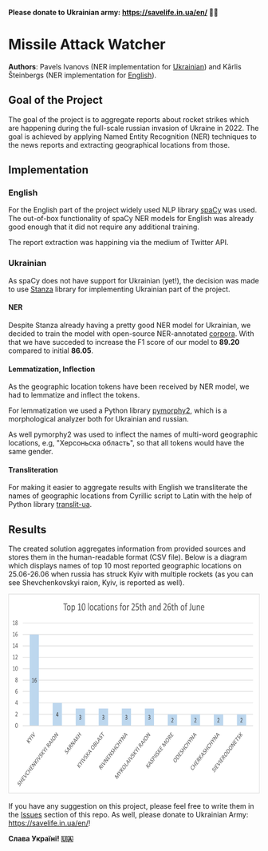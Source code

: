 **Please donate to Ukrainian army: https://savelife.in.ua/en/ 💙💛**

# Missile Attack Watcher
**Authors**: Pavels Ivanovs (NER implementation for [Ukrainian](telegram.py)) and Kārlis Šteinbergs (NER implementation 
for [English](twitter.py)).

## Goal of the Project
The goal of the project is to aggregate reports about rocket strikes which are happening during the full-scale russian 
invasion of Ukraine in 2022. The goal is achieved by applying Named Entity Recognition (NER) techniques to the news 
reports and extracting geographical locations from those.

## Implementation
### English
For the English part of the project widely used NLP library [spaCy](https://spacy.io/) was used. The out-of-box 
functionality of spaCy NER models for English was already good enough that it did not require any additional training.

The report extraction was happining via the medium of Twitter API.

### Ukrainian
As spaCy does not have support for Ukrainian (yet!), the decision was made to use 
[Stanza](https://stanfordnlp.github.io/stanza/) library for implementing Ukrainian part of the project.

#### NER
Despite Stanza already having a pretty good NER model for Ukrainian, we decided to train the model with open-source 
NER-annotated [corpora](https://github.com/lang-uk/ner-uk). With that we have succeded to increase the F1 score of our 
model to **89.20** compared to initial **86.05**.

#### Lemmatization, Inflection
As the geographic location tokens have been received by NER model, we had to lemmatize and inflect the tokens.

For lemmatization we used a Python library [pymorphy2](https://github.com/kmike/pymorphy2), which is a morphological 
analyzer both for Ukrainian and russian.

As well pymorphy2 was used to inflect the names of multi-word geographic locations, e.g, "Херсоньска область", so that 
all tokens would have the same gender.

#### Transliteration
For making it easier to aggregate results with English we transliterate the names of geographic locations from Cyrillic 
script to Latin with the help of Python library [translit-ua](https://github.com/dchaplinsky/translit-ua).

## Results 
The created solution aggregates information from provided sources and stores them in the human-readable format (CSV 
file). Below is a diagram which displays names of top 10 most reported geographic locations on 25.06-26.06 when russia 
has struck Kyiv with multiple rockets (as you can see Shevchenkovskyi raion, Kyiv, is reported as well).

<img src="img.png" height="400" alt="Diagram image">

If you have any suggestion on this project, please feel free to write them in the 
[Issues](https://github.com/pavelsivanovs/missile-attack-watcher/issues) section of this repo. As well, please donate to
Ukrainian Army: https://savelife.in.ua/en/!

**Слава Україні! :ukraine:**